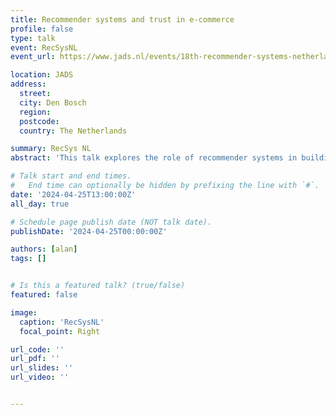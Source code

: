 ```yaml
---
title: Recommender systems and trust in e-commerce
profile: false
type: talk
event: RecSysNL
event_url: https://www.jads.nl/events/18th-recommender-systems-netherlands-meetup/

location: JADS
address:
  street: 
  city: Den Bosch
  region: 
  postcode: 
  country: The Netherlands

summary: RecSys NL
abstract: 'This talk explores the role of recommender systems in building consumer trust within the fashion e-commerce industry. With the Trust Building Model (TBM) as a foundation, it demonstrates how aspects such as recommendation quality, user experience, and authenticity can affect trust. Highlighting the significance of competence belief in the recommendations provided, the talk suggests strategies for improving the effectiveness and reliability of these systems. Through actionable insights on personalizing user experiences and ensuring the authenticity of recommendations, the discussion aims to show how recommender systems can be utilized to establish stronger, trust-based relationships with consumers in the fashion e-commerce sector.'

# Talk start and end times.
#   End time can optionally be hidden by prefixing the line with `#`.
date: '2024-04-25T13:00:00Z'
all_day: true

# Schedule page publish date (NOT talk date).
publishDate: '2024-04-25T00:00:00Z'

authors: [alan]
tags: []


# Is this a featured talk? (true/false)
featured: false

image:
  caption: 'RecSysNL'
  focal_point: Right

url_code: ''
url_pdf: ''
url_slides: ''
url_video: ''


---
```


